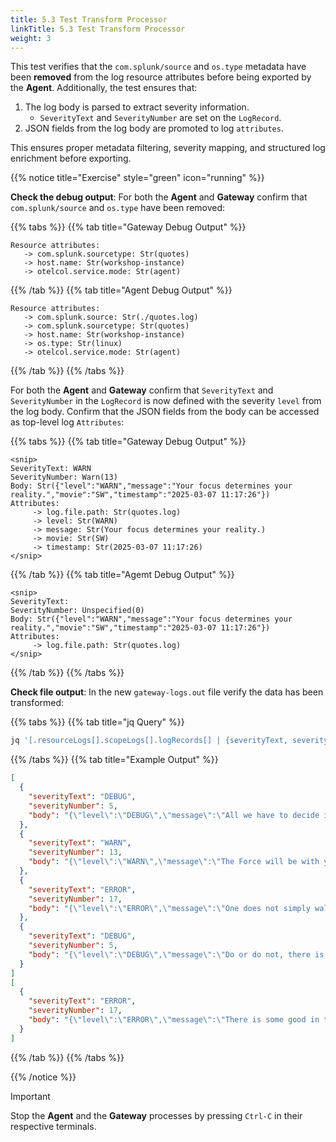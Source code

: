 ```yaml
---
title: 5.3 Test Transform Processor
linkTitle: 5.3 Test Transform Processor
weight: 3
---
```


This test verifies that the `com.splunk/source` and `os.type` metadata have been **removed** from the log resource attributes before being exported by the **Agent**. Additionally, the test ensures that:  

1. The log body is parsed to extract severity information.  
   - `SeverityText` and `SeverityNumber` are set on the `LogRecord`.  
2. JSON fields from the log body are promoted to log `attributes`.  

This ensures proper metadata filtering, severity mapping, and structured log enrichment before exporting.

{{% notice title="Exercise" style="green" icon="running" %}}

**Check the debug output**: For both the **Agent** and **Gateway** confirm that `com.splunk/source` and `os.type` have been removed:

{{% tabs %}}
{{% tab title="Gateway Debug Output" %}}

  ```text
Resource attributes:
     -> com.splunk.sourcetype: Str(quotes)
     -> host.name: Str(workshop-instance)
     -> otelcol.service.mode: Str(agent)
  ```

{{% /tab %}}
{{% tab title="Agent Debug Output" %}}

  ```text
Resource attributes:
     -> com.splunk.source: Str(./quotes.log)
     -> com.splunk.sourcetype: Str(quotes)
     -> host.name: Str(workshop-instance)
     -> os.type: Str(linux)
     -> otelcol.service.mode: Str(agent)
  ```

{{% /tab %}}
{{% /tabs %}}

For both the **Agent** and **Gateway** confirm that `SeverityText` and `SeverityNumber` in the `LogRecord` is now defined with the severity `level` from the log body. Confirm that the JSON fields from the body can be accessed as top-level log `Attributes`:

{{% tabs %}}
{{% tab title="Gateway Debug Output" %}}

```text
<snip>
SeverityText: WARN
SeverityNumber: Warn(13)
Body: Str({"level":"WARN","message":"Your focus determines your reality.","movie":"SW","timestamp":"2025-03-07 11:17:26"})
Attributes:
     -> log.file.path: Str(quotes.log)
     -> level: Str(WARN)
     -> message: Str(Your focus determines your reality.)
     -> movie: Str(SW)
     -> timestamp: Str(2025-03-07 11:17:26)
</snip>
```

{{% /tab %}}
{{% tab title="Agemt Debug Output" %}}

```text
<snip>
SeverityText:
SeverityNumber: Unspecified(0)
Body: Str({"level":"WARN","message":"Your focus determines your reality.","movie":"SW","timestamp":"2025-03-07 11:17:26"})
Attributes:
     -> log.file.path: Str(quotes.log)
</snip>
```

{{% /tab %}}
{{% /tabs %}}

**Check file output**: In the new `gateway-logs.out` file verify the data has been transformed:

{{% tabs %}}
{{% tab title="jq Query" %}}

```bash
jq '[.resourceLogs[].scopeLogs[].logRecords[] | {severityText, severityNumber, body: .body.stringValue}]' gateway-logs.out
```

{{% /tabs %}}
{{% tab title="Example Output" %}}

```json
[
  {
    "severityText": "DEBUG",
    "severityNumber": 5,
    "body": "{\"level\":\"DEBUG\",\"message\":\"All we have to decide is what to do with the time that is given us.\",\"movie\":\"LOTR\",\"timestamp\":\"2025-03-07 11:56:29\"}"
  },
  {
    "severityText": "WARN",
    "severityNumber": 13,
    "body": "{\"level\":\"WARN\",\"message\":\"The Force will be with you. Always.\",\"movie\":\"SW\",\"timestamp\":\"2025-03-07 11:56:29\"}"
  },
  {
    "severityText": "ERROR",
    "severityNumber": 17,
    "body": "{\"level\":\"ERROR\",\"message\":\"One does not simply walk into Mordor.\",\"movie\":\"LOTR\",\"timestamp\":\"2025-03-07 11:56:29\"}"
  },
  {
    "severityText": "DEBUG",
    "severityNumber": 5,
    "body": "{\"level\":\"DEBUG\",\"message\":\"Do or do not, there is no try.\",\"movie\":\"SW\",\"timestamp\":\"2025-03-07 11:56:29\"}"
  }
]
[
  {
    "severityText": "ERROR",
    "severityNumber": 17,
    "body": "{\"level\":\"ERROR\",\"message\":\"There is some good in this world, and it's worth fighting for.\",\"movie\":\"LOTR\",\"timestamp\":\"2025-03-07 11:56:29\"}"
  }
]
```

{{% /tab %}}
{{% /tabs %}}

{{% /notice %}}

> [!IMPORTANT]
> Stop the **Agent** and the **Gateway** processes by pressing `Ctrl-C` in their respective terminals.
